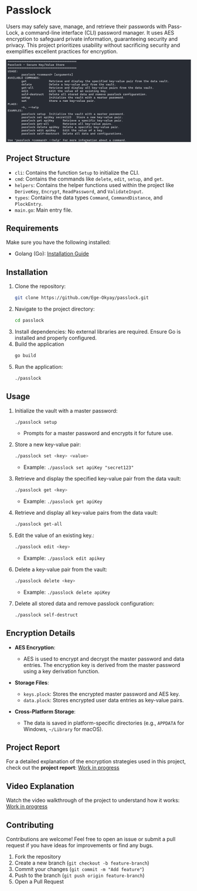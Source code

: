 # Passlock

Users may safely save, manage, and retrieve their passwords with Pass-Lock, a command-line interface (CLI) password manager. It uses AES encryption to safeguard private information, guaranteeing security and privacy. This project prioritizes usability without sacrificing security and exemplifies excellent practices for encryption.

![Project Screenshot](assets/readme-screenshot.png)

## Project Structure

- `cli`: Contains the function `Setup` to initialize the CLI.
- `cmd`: Contains the commands like `delete`, `edit`, `setup`, and `get`.
- `helpers`: Contains the helper functions used within the project like `DeriveKey`, `Encrypt`, `ReadPassword`, and `ValidateInput`.
- `types`: Contains the data types `Command`, `CommandDistance`, and `PlockEntry`.
- `main.go`: Main entry file.

## Requirements

Make sure you have the following installed:
- Golang (Go): [Installation Guide](https://go.dev/doc/install)

## Installation

1. Clone the repository:
    ```bash
    git clone https://github.com/Ege-Okyay/passlock.git
    ```
2. Navigate to the project directory:
    ```bash
    cd passlock
    ```
3. Install dependencies: No external libraries are required. Ensure Go is installed and properly configured.
4. Build the application
    ```bash
    go build
    ```
5. Run the application:
    ```bash
    ./passlock
    ```

## Usage

1. Initialize the vault with a master password:
    ```bash
    ./passlock setup
    ```
    - Prompts for a master password and encrypts it for future use.

2. Store a new key-value pair:
    ```bash
    ./passlock set <key> <value>
    ```
    - Example: `./passlock set apiKey "secret123"`

3.  Retrieve and display the specified key-value pair from the data vault:
    ```bash
    ./passlock get <key>
    ```
    - Example: `./passlock get apiKey`

4. Retrieve and display all key-value pairs from the data vault:
    ```bash
    ./passlock get-all
    ```

5. Edit the value of an existing key.:
    ```bash
    ./passlock edit <key>
    ```
    - Example: `./passlock edit apikey`

6. Delete a key-value pair from the vault:
    ```bash
    ./passlock delete <key>
    ```
    - Example: `./passlock delete apiKey`

7.  Delete all stored data and remove passlock configuration:
    ```bash
    ./passlock self-destruct
    ```

## Encryption Details

- **AES Encryption**:
    - AES is used to encrypt and decrypt the master password and data entries. The encryption key is derived from the master password using a key derivation function.

- **Storage Files**:
    - `keys.plock`: Stores the encrypted master password and AES key.
    - `data.plock`: Stores encrypted user data entries as key-value pairs.

- **Cross-Platform Storage**:
    - The data is saved in platform-specific directories (e.g., `APPDATA` for Windows, `~/Library` for macOS).

## Project Report

For a detailed explanation of the encryption strategies used in this project, check out the **project report**: [Work in progress](egeokyay.xyz)

## Video Explanation

Watch the video walkthrough of the project to understand how it works: [Work in progress](egeokyay.xyz)

## Contributing

Contributions are welcome! Feel free to open an issue or submit a pull request if you have ideas for improvements or find any bugs.

1. Fork the repository
2. Create a new branch (`git checkout -b feature-branch`)
3. Commit your changes (`git commit -m "Add feature"`)
4. Push to the branch (`git push origin feature-branch`)
5. Open a Pull Request